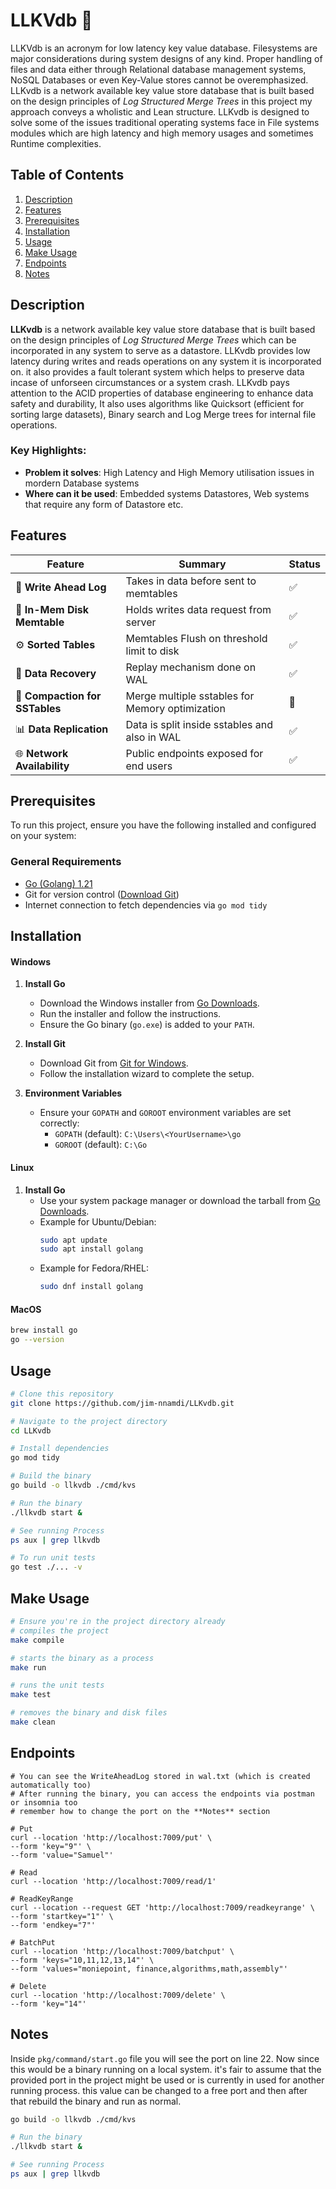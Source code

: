 # **LLKVdb** 🌟  
LLKVdb is an acronym for low latency key value database. Filesystems are major considerations during system designs of any kind. Proper handling of files and data either through Relational database management systems, NoSQL Databases or even Key-Value stores cannot be overemphasized. LLKvdb is a network available key value store database that is built based on the design principles of _Log Structured Merge Trees_ in this project my approach conveys a wholistic and Lean structure. LLKvdb is designed to solve some of the issues traditional operating systems face in File systems modules which are high latency and high memory usages and sometimes Runtime complexities.

## **Table of Contents**  
1. [Description](#description)  
2. [Features](#features)  
3. [Prerequisites](#Prerequisites)
3. [Installation](#installation)  
4. [Usage](#usage) 
5. [Make Usage](#make-usage)
6. [Endpoints](#endpoints)
7. [Notes](#notes)

## **Description**  
**LLKvdb** is a network available key value store database that is built based on the design principles of _Log Structured Merge Trees_ which can be incorporated in any system to serve as a datastore. LLKvdb provides low latency during writes and reads operations on any system it is incorporated on. it also provides a fault tolerant system which helps to preserve data incase of unforseen circumstances or a system crash. LLKvdb pays attention to the ACID properties of database engineering to enhance data safety and durability, It also uses algorithms like Quicksort (efficient for sorting large datasets), Binary search and Log Merge trees for internal file operations.

### **Key Highlights:**  
- **Problem it solves**: High Latency and High Memory utilisation issues in mordern Database systems  
- **Where can it be used**: Embedded systems Datastores, Web systems that require any form of Datastore etc.   


## **Features**  
| Feature |  Summary | Status     |  
|-------------|-------------|------------|  
| 🌟 **Write Ahead Log**   |  Takes in data before sent to memtables      |  ✅ |  
| 📝 **In-Mem Disk Memtable**   | Holds writes data request from server      |  ✅ |  
| ⚙️ **Sorted Tables**   | Memtables Flush on threshold limit to disk     |  ✅ |  
| 🚀 **Data Recovery**   | Replay mechanism done on WAL     |  ✅ |  
| 📮 **Compaction for SSTables**   | Merge multiple sstables for Memory optimization     |  🔺 |  
| 📊 **Data Replication**   | Data is split inside sstables and also in WAL     |  ✅ |  
| 🌐 **Network Availability**   | Public endpoints exposed for end users     |  ✅ |  

## **Prerequisites**

To run this project, ensure you have the following installed and configured on your system:

### **General Requirements**
- [Go (Golang) 1.21](https://golang.org/dl/)
- Git for version control ([Download Git](https://git-scm.com/))
- Internet connection to fetch dependencies via `go mod tidy`

## **Installation**
#### **Windows**
1. **Install Go**  
   - Download the Windows installer from [Go Downloads](https://golang.org/dl/).  
   - Run the installer and follow the instructions.  
   - Ensure the Go binary (`go.exe`) is added to your `PATH`.

2. **Install Git**  
   - Download Git from [Git for Windows](https://git-scm.com/).  
   - Follow the installation wizard to complete the setup.

3. **Environment Variables**  
   - Ensure your `GOPATH` and `GOROOT` environment variables are set correctly:
     - `GOPATH` (default): `C:\Users\<YourUsername>\go`
     - `GOROOT` (default): `C:\Go`

#### **Linux**
1. **Install Go**  
   - Use your system package manager or download the tarball from [Go Downloads](https://golang.org/dl/).  
   - Example for Ubuntu/Debian:
     ```bash
     sudo apt update
     sudo apt install golang
     ```
   - Example for Fedora/RHEL:
     ```bash
     sudo dnf install golang
     ```
#### **MacOS**
```bash 
brew install go
go --version
```

## **Usage**  
```bash
# Clone this repository
git clone https://github.com/jim-nnamdi/LLKvdb.git

# Navigate to the project directory
cd LLKvdb

# Install dependencies
go mod tidy

# Build the binary
go build -o llkvdb ./cmd/kvs

# Run the binary
./llkvdb start & 

# See running Process
ps aux | grep llkvdb

# To run unit tests
go test ./... -v
```

## **Make Usage**  
```bash
# Ensure you're in the project directory already
# compiles the project  
make compile

# starts the binary as a process
make run

# runs the unit tests
make test

# removes the binary and disk files
make clean
```

## **Endpoints**
```shell
# You can see the WriteAheadLog stored in wal.txt (which is created automatically too)
# After running the binary, you can access the endpoints via postman or insomnia too
# remember how to change the port on the **Notes** section

# Put
curl --location 'http://localhost:7009/put' \
--form 'key="9"' \
--form 'value="Samuel"'

# Read
curl --location 'http://localhost:7009/read/1'

# ReadKeyRange
curl --location --request GET 'http://localhost:7009/readkeyrange' \
--form 'startkey="1"' \
--form 'endkey="7"'

# BatchPut
curl --location 'http://localhost:7009/batchput' \
--form 'keys="10,11,12,13,14"' \
--form 'values="moniepoint, finance,algorithms,math,assembly"'

# Delete
curl --location 'http://localhost:7009/delete' \
--form 'key="14"'
```

## **Notes**  
Inside ```pkg/command/start.go``` file you will see the port on line 22. Now since this would be a binary running on a local system. it's fair to assume that the provided port in the project might be used or is currently in used for another running process. this value can be changed to a free port and then after that rebuild the binary and run as normal.

```bash
go build -o llkvdb ./cmd/kvs

# Run the binary
./llkvdb start & 

# See running Process
ps aux | grep llkvdb
```